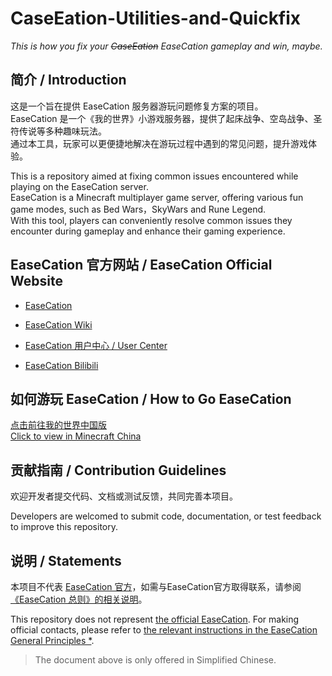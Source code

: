 # CaseEation-Utilities-and-Quickfix<br>

*This is how you fix your ~~CaseEation~~ EaseCation gameplay and win, maybe.*<br>

## 简介 / Introduction<br>

这是一个旨在提供 EaseCation 服务器游玩问题修复方案的项目。<br>
EaseCation 是一个《我的世界》小游戏服务器，提供了起床战争、空岛战争、圣符传说等多种趣味玩法。<br>
通过本工具，玩家可以更便捷地解决在游玩过程中遇到的常见问题，提升游戏体验。<br>

This is a repository aimed at fixing common issues encountered while playing on the EaseCation server.<br>
EaseCation is a Minecraft multiplayer game server, offering various fun game modes, such as Bed Wars，SkyWars and Rune Legend.<br>
With this tool, players can conveniently resolve common issues they encounter during gameplay and enhance their gaming experience.<br>


## EaseCation 官方网站 / EaseCation Official Website<br>

* [EaseCation](https://www.easecation.net)<br>

* [EaseCation Wiki](https://wiki.easecation.net)<br>

* [EaseCation 用户中心 / User Center](https://uc.easecation.net)<br>

* [EaseCation Bilibili](https://space.bilibili.com/382198016)<br>


## 如何游玩 EaseCation / How to Go EaseCation<br>

[点击前往我的世界中国版<br>Click to view in Minecraft China](https://resource-minecraft.h5.163.com/#/detail?id=4619956744566574402&type=netgame)<br>


## 贡献指南 / Contribution Guidelines<br>

欢迎开发者提交代码、文档或测试反馈，共同完善本项目。<br>

Developers are welcomed to submit code, documentation, or test feedback to improve this repository.<br>

## 说明 / Statements<br>

本项目不代表 [EaseCation 官方](https://github.com/easecation)，如需与EaseCation官方取得联系，请参阅[《EaseCation 总则》的相关说明](https://wiki.easecation.net/EaseCation_Wiki:%E6%80%BB%E5%88%99#%E7%AC%AC%E5%8D%81%E4%BA%8C%E7%AB%A0_%E8%81%94%E7%B3%BB%E6%96%B9%E5%BC%8F)。<br>

This repository does not represent [the official EaseCation](https://github.com/easecation). For making official contacts, please refer to [the relevant instructions in the EaseCation General Principles *](https://wiki.easecation.net/EaseCation_Wiki:%E6%80%BB%E5%88%99#%E7%AC%AC%E5%8D%81%E4%BA%8C%E7%AB%A0_%E8%81%94%E7%B3%BB%E6%96%B9%E5%BC%8F).<br>

> The document above is only offered in Simplified Chinese.<br>

